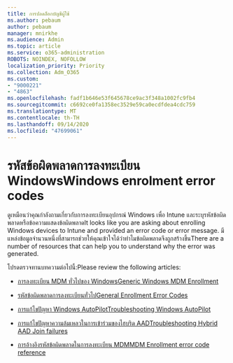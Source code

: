 ```yaml
---
title: การปลดล็อกบัญชีผู้ใช้
ms.author: pebaum
author: pebaum
manager: mnirkhe
ms.audience: Admin
ms.topic: article
ms.service: o365-administration
ROBOTS: NOINDEX, NOFOLLOW
localization_priority: Priority
ms.collection: Adm_O365
ms.custom:
- "9000221"
- "4863"
ms.openlocfilehash: fadf1b646e53f645678ce9ac3f348a1002fc9fb4
ms.sourcegitcommit: c6692ce0fa1358ec3529e59ca0ecdfdea4cdc759
ms.translationtype: MT
ms.contentlocale: th-TH
ms.lasthandoff: 09/14/2020
ms.locfileid: "47699061"
---
```

# <a name="windows-enrolment-error-codes"></a><span data-ttu-id="47d3c-102">รหัสข้อผิดพลาดการลงทะเบียน Windows</span><span class="sxs-lookup"><span data-stu-id="47d3c-102">Windows enrolment error codes</span></span>

<span data-ttu-id="47d3c-103">ดูเหมือนว่าคุณกำลังถามเกี่ยวกับการลงทะเบียนอุปกรณ์ Windows เพื่อ Intune และระบุรหัสข้อผิดพลาดหรือข้อความแสดงข้อผิดพลาด</span><span class="sxs-lookup"><span data-stu-id="47d3c-103">It looks like you are asking about enrolling Windows devices to Intune and provided an error code or error message.</span></span> <span data-ttu-id="47d3c-104">มีแหล่งข้อมูลจำนวนหนึ่งที่สามารถช่วยให้คุณเข้าใจได้ว่าทำไมข้อผิดพลาดจึงถูกสร้างขึ้น</span><span class="sxs-lookup"><span data-stu-id="47d3c-104">There are a number of resources that can help you to understand why the error was generated.</span></span>
 
<span data-ttu-id="47d3c-105">โปรดตรวจทานบทความต่อไปนี้:</span><span class="sxs-lookup"><span data-stu-id="47d3c-105">Please review the following articles:</span></span>

- [<span data-ttu-id="47d3c-106">การลงทะเบียน MDM ทั่วไปของ Windows</span><span class="sxs-lookup"><span data-stu-id="47d3c-106">Generic Windows MDM Enrollment</span></span>](https://docs.microsoft.com/mem/intune/enrollment/troubleshoot-windows-enrollment-errors)

- [<span data-ttu-id="47d3c-107">รหัสข้อผิดพลาดการลงทะเบียนทั่วไป</span><span class="sxs-lookup"><span data-stu-id="47d3c-107">General Enrollment Error Codes</span></span>](https://docs.microsoft.com/mem/intune/enrollment/troubleshoot-device-enrollment-in-intune#general-enrollment-error-codes)

- [<span data-ttu-id="47d3c-108">การแก้ไขปัญหา Windows AutoPilot</span><span class="sxs-lookup"><span data-stu-id="47d3c-108">Troubleshooting Windows AutoPilot</span></span>](https://docs.microsoft.com/windows/deployment/windows-autopilot/troubleshooting)

- [<span data-ttu-id="47d3c-109">การแก้ไขปัญหาความล้มเหลวในการเข้าร่วมของไฮบริด AAD</span><span class="sxs-lookup"><span data-stu-id="47d3c-109">Troubleshooting Hybrid AAD Join failures</span></span>](https://docs.microsoft.com/azure/active-directory/devices/troubleshoot-hybrid-join-windows-current)

- [<span data-ttu-id="47d3c-110">การอ้างอิงรหัสข้อผิดพลาดในการลงทะเบียน MDM</span><span class="sxs-lookup"><span data-stu-id="47d3c-110">MDM Enrollment error code reference</span></span>](https://docs.microsoft.com/windows/win32/mdmreg/mdm-registration-constants)
